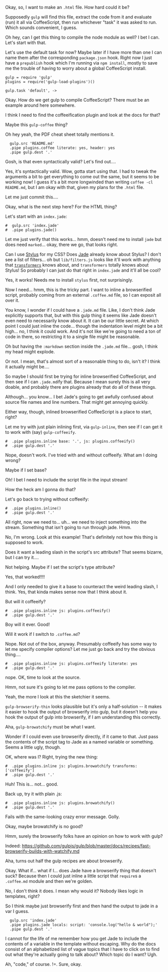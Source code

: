 Okay, so, I want to make an `.html` file.  How hard could it be?

Supposedly `gulp` will find this file, extract the code from it and
evaluate (run) it all via CoffeeScript, then run whichever "task"
it was asked to run.  Which sounds convenient, I guess.

Oh hey, can I get this thing to compile the node module as well?  I bet I
can.  Let's start with that.

Let's use the default task for now?  Maybe later if I have more
than one I can name them after the corresponding `package.json`
hook.  Right now I just have a `prepublish` hook which I'm running
via `npm install`, mostly to save me the trouble of having to worry
about a global CoffeeScript install.

    gulp = require 'gulp'
    plugins = require('gulp-load-plugins')()

    gulp.task 'default', ->

Okay.  How do we get gulp to compile CoffeeScript?  There must be an
example around here somewhere.

I think I need to find the coffeeification plugin and look at the docs
for that?

Maybe this `gulp-coffee` thing?

Oh hey yeah, the PDF cheat sheet totally mentions it.

      gulp.src 'README.md'
      .pipe plugins.coffee literate: yes, header: yes
      .pipe gulp.dest '.'

Gosh, is that even syntactically valid?  Let's find out....

Yes, it's syntactically valid.  Wow, gotta start using that.  I had
to tweak the arguments a bit to get everything to come out the same,
but it seems to be working now!  I guess it's a bit more longwinded
than writing `coffee -cl README.md`, but I am okay with that, given
my plans for the `.html` file.

Let me just commit this....

Okay, what is the next step here?  For the HTML thing?

Let's start with an `index.jade`:

    #  gulp.src 'index.jade'
    #  .pipe plugins.jade()

Let me just verify that this works... hmm, doesn't need me to install
`jade` but does need `marked`... okay, there we go, that looks
right.

Can I use [Stylus](http://learnboost.github.io/stylus/) for my CSS?
Does [Jade](http://jade-lang.com/) already know about Stylus?  I
don't see a list of filters... oh but `lib/filters.js` looks like
it'll work with anything that
[`transformers`](https://www.npmjs.com/package/transformers) knows
about, and `transformers` totally knows about Stylus!  So probably I
can just do that right in `index.jade` and it'll all be cool?

Yes, it works!  Needs me to install `stylus` first, not surprisingly.

Now I need... hmm, this is the tricky part.  I want to inline a
browserified script, probably coming from an external `.coffee.md`
file, so I can exposit all over it.

You know, I wonder if I could have a `.jade.md` file.  Like, I don't
think Jade explicitly supports that, but with this gulp thing it
seems like Jade doesn't even need to necessarily know about it.  It
can be our little secret.  At which point I could just inline the
code...  though the indentation level might be a bit high... no, I
think it could work.  And it's not like we're going to need a ton
of code in there, so restricting it to a single file might be
reasonable.

Oh but having the `:markdown` section inside the `.jade.md` file...
gosh, I think my head might explode.

Or not.  I mean, that's almost sort of a reasonable thing to do,
isn't it?  I think it actually might be....

So maybe I should first be trying for inline browserified CoffeeScript,
and then see if I can `.jade.md`ify that.  Because I mean surely this is
all very doable, and probably there are plugins already that do all of
these things.

Although... you know... I bet Jade's going to get awfully confused about
source file names and line numbers.  That might get annoying quickly.

Either way, though, inlined browserified CoffeeScript is a place to start,
right?

Let me try with just plain inlining first, via `gulp-inline`, then
see if I can get it to work with (say) `gulp-coffeeify`.

    #  .pipe plugins.inline base: '.', js: plugins.coffeeify()
    #  .pipe gulp.dest '.'

Nope, doesn't work.  I've tried with and without coffeeify.  What
am I doing wrong?

Maybe if I set base?

Oh!  I bet I need to include the script file in the input stream!

How the heck am I gonna do that?

Let's go back to trying without coffeeify:

    #  .pipe plugins.inline()
    #  .pipe gulp.dest '.'

All right, now we need to... uh... we need to inject something into
the stream.  Something that isn't going to run through jade.  Hmm.

No, I'm wrong.  Look at this example!  That's definitely not how
this thing is supposed to work.

Does it want a leading slash in the script's src attribute?  That seems
bizarre, but I can try it....

Not helping.  Maybe if I set the script's type attribute?

Yes, that worked!!!!

And I only needed to give it a base to counteract the weird leading
slash, I think.  Yes, that kinda makes sense now that I think about
it.

But will it coffeeify?

    #  .pipe plugins.inline js: plugins.coffeeify()
    #  .pipe gulp.dest '.'

Boy will it ever.  Good!

Will it work if I switch to `.coffee.md`?

Nope.  Not out of the box, anyway.  Presumably coffeeify has some
way to let me specify compiler options?  Let me just go back and try
the obvious thing....

    #  .pipe plugins.inline js: plugins.coffeeify literate: yes
    #  .pipe gulp.dest '.'

nope.  OK, time to look at the source.

Hmm, not sure it's going to let me pass options to the compiler.

Yeah, the more I look at this the sketchier it seems.

`gulp-browserify-thin` looks plausible but it's only a half-solution
-- it makes it easier to hook the output of browserify into gulp,
but it doesn't help you hook the output of gulp into browserify, if I
am understanding this correctly.

Aha, `gulp-browatchify` must be what I want.

Wonder if I could even use browserify directly, if it came to that.
Just pass the contents of the script tag to Jade as a named variable
or something.  Seems a little ugly, though.

OK, where was I?  Right, trying the new thing:

    #  .pipe plugins.inline js: plugins.browatchify transforms: ['coffeeify']
    #  .pipe gulp.dest '.'

Huh!  This is... not... good.

Back up, try it with plain .js:

    #  .pipe plugins.inline js: plugins.browatchify()
    #  .pipe gulp.dest '.'

Fails with the same-looking crazy error message.  Golly.

Okay, maybe browatchify is no good?

Hmm, surely the browserify folks have an opinion on how to work with gulp?

Indeed: https://github.com/gulpjs/gulp/blob/master/docs/recipes/fast-browserify-builds-with-watchify.md

Aha, turns out half the gulp recipes are about browserify.

Okay.  What if... what if I... does Jade have a browserify thing
that doesn't suck?  Because then I could just inline a little script
that `require`s a `.coffee.md` module and then we're golden.

No, I don't think it does.  I mean why would it?  Nobody likes logic
in templates, right?

So I think maybe just browserify first and then hand the output to jade in
a var I guess.

      gulp.src 'index.jade'
      .pipe plugins.jade locals: script: 'console.log("hello & world");'
      .pipe gulp.dest '.'

I cannot for the life of me remember how you get Jade to include
the contents of a variable in the template without escaping.  Why
do the docs consist of an alphabetized list of vague topics that I
have to click on to find out what they're actually going to talk
about?  Which topic do I want?  Ugh.

Ah, "code," of course.  !=.  Sure, okay.
